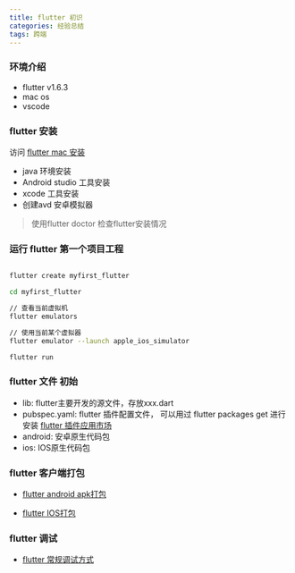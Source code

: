 ```yaml
---
title: flutter 初识
categories: 经验总结
tags: 跨端
---
```


### 环境介绍
- flutter v1.6.3
- mac os
- vscode  

### flutter 安装

访问  [flutter mac 安装](https://flutterchina.club/setup-macos/) 

- java 环境安装
- Android studio 工具安装
- xcode 工具安装
- 创建avd 安卓模拟器

> 使用flutter doctor 检查flutter安装情况

### 运行 flutter 第一个项目工程

```bash

flutter create myfirst_flutter

cd myfirst_flutter

// 查看当前虚拟机
flutter emulators

// 使用当前某个虚拟器
flutter emulator --launch apple_ios_simulator

flutter run

```

### flutter 文件 初始

- lib:  flutter主要开发的源文件，存放xxx.dart
- pubspec.yaml: flutter 插件配置文件， 可以用过 flutter packages get 进行安装
  [flutter 插件应用市场](https://pub.dev/flutter)
- android: 安卓原生代码包
- ios: IOS原生代码包


### flutter 客户端打包

- [flutter android apk打包](https://www.jianshu.com/p/82a13d8a9167) 

- [flutter IOS打包](https://www.jianshu.com/p/93a261ebdf67)


### flutter 调试

 - [flutter 常规调试方式](https://www.jianshu.com/p/a2400899df3d)